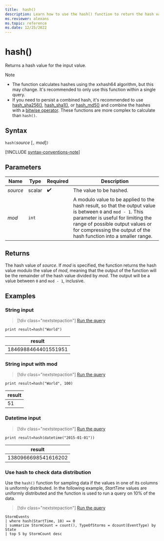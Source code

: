 ```yaml
---
title:  hash()
description: Learn how to use the hash() function to return the hash value of the input.
ms.reviewer: alexans
ms.topic: reference
ms.date: 12/25/2022
---
```

# hash()

Returns a hash value for the input value.

> [!NOTE]
>
> * The function calculates hashes using the xxhash64 algorithm, but this may change. It's recommended to only use this function within a single query.
> * If you need to persist a combined hash, it's recommended to use [hash_sha256()](hash-sha256-function.md), [hash_sha1()](hash-sha1-function.md), or [hash_md5()](hash-md5-function.md) and combine the hashes with a [bitwise operator](bin-operators.md). These functions are more complex to calculate than `hash()`.

## Syntax

`hash(`*source* [`,` *mod*]`)`

[!INCLUDE [syntax-conventions-note](../includes/syntax-conventions-note.md)]

## Parameters

| Name | Type | Required | Description |
|--|--|--|--|
| *source* | scalar |  :heavy_check_mark: | The value to be hashed.|
| *mod* | `int` | | A modulo value to be applied to the hash result, so that the output value is between `0` and `mod - 1`. This parameter is useful for limiting the range of possible output values or for compressing the output of the hash function into a smaller range.|

## Returns

The hash value of *source*. If *mod* is specified, the function returns the hash value modulo the value of *mod*, meaning that the output of the function will be the remainder of the hash value divided by *mod*. The output will be a value between `0` and `mod - 1`, inclusive.

## Examples

### String input

> [!div class="nextstepaction"]
> <a href="https://dataexplorer.azure.com/clusters/help/databases/Samples?query=H4sIAAAAAAAAAysoyswrUShKLS7NKbHNSCzO0FAKzy/KSVHSBADZZgKmGgAAAA==" target="_blank">Run the query</a>

```kusto
print result=hash("World")
```

|result|
|--|
|1846988464401551951|

### String input with mod

> [!div class="nextstepaction"]
> <a href="https://dataexplorer.azure.com/clusters/help/databases/Samples?query=H4sIAAAAAAAAAysoyswrUShKLS7NKbHNSCzO0FAKzy/KSVHSUTA0MNAEAJfnV8cfAAAA" target="_blank">Run the query</a>

```kusto
print result=hash("World", 100)
```

|result|
|--|
|51|

### Datetime input

> [!div class="nextstepaction"]
> <a href="https://dataexplorer.azure.com/clusters/help/databases/Samples?query=H4sIAAAAAAAAAysoyswrUShKLS7NKbHNSCzO0EhJLEktycxN1VAyMjA01TUwBCIlTU0AvUZeXikAAAA=" target="_blank">Run the query</a>

```kusto
print result=hash(datetime("2015-01-01"))
```

|result|
|--|
|1380966698541616202|

### Use hash to check data distribution

Use the `hash()` function for sampling data if the values in one of its columns is uniformly distributed. In the following example, *StartTime* values are uniformly distributed and the function is used to run a query on 10% of the data.

> [!div class="nextstepaction"]
> <a href="https://dataexplorer.azure.com/clusters/help/databases/Samples?query=H4sIAAAAAAAAAz2NOw6DMBBEe04xJZYooKB0FaVOYS7gwCJTGCPvkgjE4bFBohpp3nyMhOjfP5qFURz4O4oEZ9mVRmyUbvJUoakVtEadArx6b+O0E0xuvsI6CzT6rKWq0G0LfcaLcfKHG1wHGSl8t9S0QvlNwoL2dp6tgbg/AeFM8LmVAAAA" target="_blank">Run the query</a>

```kusto
StormEvents 
| where hash(StartTime, 10) == 0
| summarize StormCount = count(), TypeOfStorms = dcount(EventType) by State 
| top 5 by StormCount desc
```
